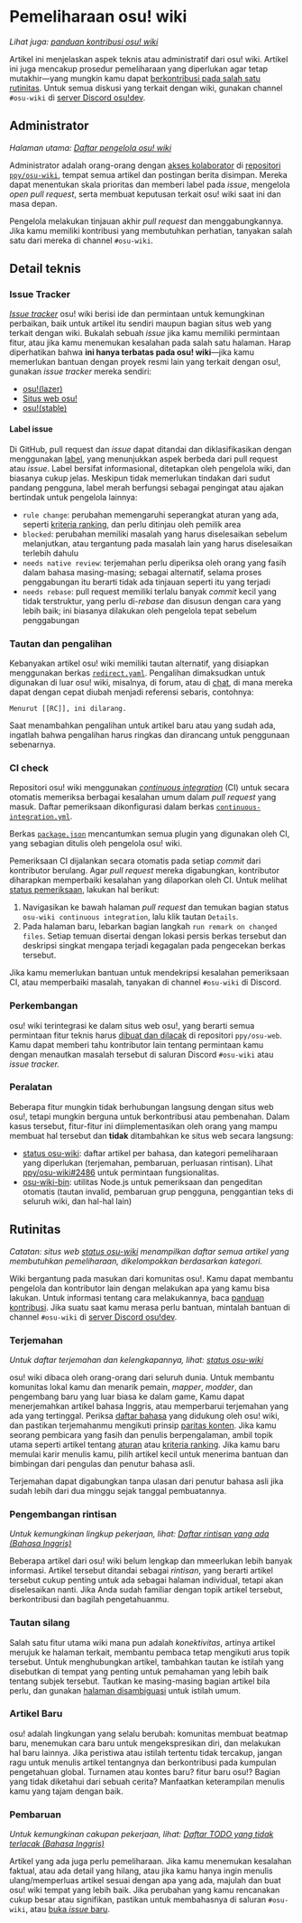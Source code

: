 # Pemeliharaan osu! wiki

*Lihat juga: [panduan kontribusi osu! wiki](/wiki/osu!_wiki/Contribution_guide)*

Artikel ini menjelaskan aspek teknis atau administratif dari osu! wiki. Artikel ini juga mencakup prosedur pemeliharaan yang diperlukan agar tetap mutakhir—yang mungkin kamu dapat [berkontribusi pada salah satu rutinitas](#rutinitas). Untuk semua diskusi yang terkait dengan wiki, gunakan channel `#osu-wiki` di [server Discord osu!dev](/wiki/Community/osu!dev_Discord_server).

## Administrator

*Halaman utama: [Daftar pengelola osu! wiki](/wiki/osu!_wiki/Maintenance/List_of_maintainers)*

Administrator adalah orang-orang dengan [akses kolaborator](https://docs.github.com/en/account-and-profile/setting-up-and-managing-your-github-user-account/managing-user-account-settings/permission-levels-for-a-user-account-repository#collaborator-access-for-a-repository-owned-by-a-user-account) di [repositori `ppy/osu-wiki`](https://github.com/ppy/osu-wiki/), tempat semua artikel dan postingan berita disimpan. Mereka dapat menentukan skala prioritas dan memberi label pada *issue*, mengelola *open pull request*, serta membuat keputusan terkait osu! wiki saat ini dan masa depan.

Pengelola melakukan tinjauan akhir *pull request* dan menggabungkannya. Jika kamu memiliki kontribusi yang membutuhkan perhatian, tanyakan salah satu dari mereka di channel `#osu-wiki`.

## Detail teknis

### Issue Tracker

[*Issue tracker*](https://github.com/ppy/osu-wiki/issues) osu! wiki berisi ide dan permintaan untuk kemungkinan perbaikan, baik untuk artikel itu sendiri maupun bagian situs web yang terkait dengan wiki. Bukalah sebuah *issue* jika kamu memiliki permintaan fitur, atau jika kamu menemukan kesalahan pada salah satu halaman. Harap diperhatikan bahwa **ini hanya terbatas pada osu! wiki**—jika kamu memerlukan bantuan dengan proyek resmi lain yang terkait dengan osu!, gunakan *issue tracker* mereka sendiri:

- [osu!(lazer)](https://github.com/ppy/osu)
- [Situs web osu!](https://github.com/ppy/osu-web/)
- [osu!(stable)](https://github.com/ppy/osu-stable-issues)

#### Label issue

Di GitHub, pull request dan *issue* dapat ditandai dan diklasifikasikan dengan menggunakan [label](https://github.com/ppy/osu-wiki/labels), yang menunjukkan aspek berbeda dari pull request atau *issue*. Label bersifat informasional, ditetapkan oleh pengelola wiki, dan biasanya cukup jelas. Meskipun tidak memerlukan tindakan dari sudut pandang pengguna, label merah berfungsi sebagai pengingat atau ajakan bertindak untuk pengelola lainnya:

- `rule change`: perubahan memengaruhi seperangkat aturan yang ada, seperti [kriteria ranking](/wiki/Ranking_Criteria), dan perlu ditinjau oleh pemilik area
- `blocked`: perubahan memiliki masalah yang harus diselesaikan sebelum melanjutkan, atau tergantung pada masalah lain yang harus diselesaikan terlebih dahulu
- `needs native review`: terjemahan perlu diperiksa oleh orang yang fasih dalam bahasa masing-masing; sebagai alternatif, selama proses penggabungan itu berarti tidak ada tinjauan seperti itu yang terjadi
- `needs rebase`: pull request memiliki terlalu banyak *commit* kecil yang tidak terstruktur, yang perlu di-*rebase* dan disusun dengan cara yang lebih baik; ini biasanya dilakukan oleh pengelola tepat sebelum penggabungan

### Tautan dan pengalihan

Kebanyakan artikel osu! wiki memiliki tautan alternatif, yang disiapkan menggunakan berkas [`redirect.yaml`](https://github.com/ppy/osu-wiki/blob/master/wiki/redirect.yaml). Pengalihan dimaksudkan untuk digunakan di luar osu! wiki, misalnya, di forum, atau di [chat](/wiki/Client/Interface/Chat_console), di mana mereka dapat dengan cepat diubah menjadi referensi sebaris, contohnya:

```
Menurut [[RC]], ini dilarang.
```

Saat menambahkan pengalihan untuk artikel baru atau yang sudah ada, ingatlah bahwa pengalihan harus ringkas dan dirancang untuk penggunaan sebenarnya.

### CI check

Repositori osu! wiki menggunakan [*continuous integration*](https://docs.github.com/en/actions/guides/about-continuous-integration) (CI) untuk secara otomatis memeriksa berbagai kesalahan umum dalam *pull request* yang masuk. Daftar pemeriksaan dikonfigurasi dalam berkas [`continuous-integration.yml`](https://github.com/ppy/osu-wiki/blob/master/.github/workflows/continuous-integration.yml).

Berkas [`package.json`](https://github.com/ppy/osu-wiki/blob/master/package.json) mencantumkan semua plugin yang digunakan oleh CI, yang sebagian ditulis oleh pengelola osu! wiki.

Pemeriksaan CI dijalankan secara otomatis pada setiap *commit* dari kontributor berulang. Agar *pull request* mereka digabungkan, kontributor diharapkan memperbaiki kesalahan yang dilaporkan oleh CI. Untuk melihat [status pemeriksaan](img/ci-status.png), lakukan hal berikut:

1. Navigasikan ke bawah halaman *pull request* dan temukan bagian status `osu-wiki continuous integration`, lalu klik tautan `Details`.
2. Pada halaman baru, lebarkan bagian langkah `run remark on changed files`. Setiap temuan disertai dengan lokasi persis berkas tersebut dan deskripsi singkat mengapa terjadi kegagalan pada pengecekan berkas tersebut.

Jika kamu memerlukan bantuan untuk mendekripsi kesalahan pemeriksaan CI, atau memperbaiki masalah, tanyakan di channel `#osu-wiki` di Discord.

### Perkembangan

osu! wiki terintegrasi ke dalam situs web osu!, yang berarti semua permintaan fitur teknis harus [dibuat dan dilacak](https://github.com/ppy/osu-web/issues?q=is%3Aissue+is%3Aopen+sort%3Aupdated-desc+label%3Aarea%3Awiki) di repositori `ppy/osu-web`. Kamu dapat memberi tahu kontributor lain tentang permintaan kamu dengan menautkan masalah tersebut di saluran Discord `#osu-wiki` atau *issue tracker.*

### Peralatan

Beberapa fitur mungkin tidak berhubungan langsung dengan situs web osu!, tetapi mungkin berguna untuk berkontribusi atau pembenahan. Dalam kasus tersebut, fitur-fitur ini diimplementasikan oleh orang yang mampu membuat hal tersebut dan **tidak** ditambahkan ke situs web secara langsung:

- [status osu-wiki](https://clayton.cc/osu-wiki-status/id): daftar artikel per bahasa, dan kategori pemeliharaan yang diperlukan (terjemahan, pembaruan, perluasan rintisan). Lihat [ppy/osu-wiki#2486](https://github.com/ppy/osu-wiki/issues/2486) untuk permintaan fungsionalitas.
- [osu-wiki-bin](https://github.com/cl8n/osu-wiki-bin): utilitas Node.js untuk pemeriksaan dan pengeditan otomatis (tautan invalid, pembaruan grup pengguna, penggantian teks di seluruh wiki, dan hal-hal lain)

## Rutinitas

*Catatan: situs web [status osu-wiki](https://clayton.cc/osu-wiki-status/id) menampilkan daftar semua artikel yang membutuhkan pemeliharaan, dikelompokkan berdasarkan kategori.*

Wiki bergantung pada masukan dari komunitas osu!. Kamu dapat membantu pengelola dan kontributor lain dengan melakukan apa yang kamu bisa lakukan. Untuk informasi tentang cara melakukannya, baca [panduan kontribusi](/wiki/osu!_wiki/Contribution_guide). Jika suatu saat kamu merasa perlu bantuan, mintalah bantuan di channel `#osu-wiki` di [server Discord osu!dev](/wiki/Community/osu!dev_Discord_server).

### Terjemahan

*Untuk daftar terjemahan dan kelengkapannya, lihat: [status osu-wiki](https://clayton.cc/osu-wiki-status/en)*

osu! wiki dibaca oleh orang-orang dari seluruh dunia. Untuk membantu komunitas lokal kamu dan menarik pemain, *mapper*, *modder*, dan pengembang baru yang luar biasa ke dalam game, Kamu dapat menerjemahkan artikel bahasa Inggris, atau memperbarui terjemahan yang ada yang tertinggal. Periksa [daftar bahasa](/wiki/Article_styling_criteria/Formatting#locales) yang didukung oleh osu! wiki, dan pastikan terjemahanmu mengikuti prinsip [paritas konten](/wiki/Article_styling_criteria/Writing#content-parity). Jika kamu seorang pembicara yang fasih dan penulis berpengalaman, ambil topik utama seperti artikel tentang [aturan](https://github.com/ppy/osu-wiki/tree/master/wiki/Rules) atau [kriteria ranking](https://github.com/ppy/osu-wiki/tree/master/wiki/Ranking_Criteria). Jika kamu baru memulai karir menulis kamu, pilih artikel kecil untuk menerima bantuan dan bimbingan dari pengulas dan penutur bahasa asli.

Terjemahan dapat digabungkan tanpa ulasan dari penutur bahasa asli jika sudah lebih dari dua minggu sejak tanggal pembuatannya.

### Pengembangan rintisan

*Untuk kemungkinan lingkup pekerjaan, lihat: [Daftar rintisan yang ada (Bahasa Inggris)](https://github.com/search?q=stub%3A+true+repo%3Appy%2Fosu-wiki+filename%3Aen.md)*

Beberapa artikel dari osu! wiki belum lengkap dan mmeerlukan lebih banyak informasi. Artikel tersebut ditandai sebagai *rintisan*, yang berarti artikel tersebut cukup penting untuk ada sebagai halaman individual, tetapi akan diselesaikan nanti. Jika Anda sudah familiar dengan topik artikel tersebut, berkontribusi dan bagilah pengetahuanmu.

### Tautan silang

Salah satu fitur utama wiki mana pun adalah *konektivitas*, artinya artikel merujuk ke halaman terkait, membantu pembaca tetap mengikuti arus topik tersebut. Untuk menghubungkan artikel, tambahkan tautan ke istilah yang disebutkan di tempat yang penting untuk pemahaman yang lebih baik tentang subjek tersebut. Tautkan ke masing-masing bagian artikel bila perlu, dan gunakan [halaman disambiguasi](/wiki/Article_styling_criteria/Formatting#disambiguation-articles) untuk istilah umum.

### Artikel Baru

osu! adalah lingkungan yang selalu berubah: komunitas membuat beatmap baru, menemukan cara baru untuk mengekspresikan diri, dan melakukan hal baru lainnya. Jika peristiwa atau istilah tertentu tidak tercakup, jangan ragu untuk menulis artikel tentangnya dan berkontribusi pada kumpulan pengetahuan global. Turnamen atau kontes baru? fitur baru osu!? Bagian yang tidak diketahui dari sebuah cerita? Manfaatkan keterampilan menulis kamu yang tajam dengan baik.

### Pembaruan

*Untuk kemungkinan cakupan pekerjaan, lihat: [Daftar TODO yang tidak terlacak (Bahasa Inggris)](https://github.com/search?q=TODO+repo%3Appy%2Fosu-wiki+filename%3Aen.md)*

Artikel yang ada juga perlu pemeliharaan. Jika kamu menemukan kesalahan faktual, atau ada detail yang hilang, atau jika kamu hanya ingin menulis ulang/memperluas artikel sesuai dengan apa yang ada, majulah dan buat osu! wiki tempat yang lebih baik. Jika perubahan yang kamu rencanakan cukup besar atau signifikan, pastikan untuk membahasnya di saluran `#osu-wiki`, atau [buka *issue* baru](https://github.com/ppy/osu-wiki/issues/new).
